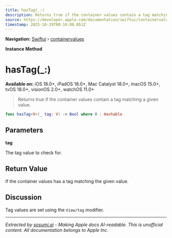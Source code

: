 ```yaml
---
title: hasTag(_:)
description: Returns true if the container values contain a tag matching a given value.
source: https://developer.apple.com/documentation/swiftui/containervalues/hastag(_:)
timestamp: 2025-10-29T00:10:08.051Z
---
```


**Navigation:** [Swiftui](/documentation/swiftui) › [containervalues](/documentation/swiftui/containervalues)

**Instance Method**

# hasTag(_:)

**Available on:** iOS 18.0+, iPadOS 18.0+, Mac Catalyst 18.0+, macOS 15.0+, tvOS 18.0+, visionOS 2.0+, watchOS 11.0+

> Returns true if the container values contain a tag matching a given value.

```swift
func hasTag<V>(_ tag: V) -> Bool where V : Hashable
```

## Parameters

**tag**

The tag value to check for.



## Return Value

If the container values has a tag matching the given value.

## Discussion

Tag values are set using the `View/tag` modifier.

---

*Extracted by [sosumi.ai](https://sosumi.ai) - Making Apple docs AI-readable.*
*This is unofficial content. All documentation belongs to Apple Inc.*
